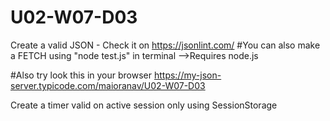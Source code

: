 # U02-W07-D03

Create a valid JSON - Check it on https://jsonlint.com/
#You can also make a FETCH using "node test.js" in terminal
-->Requires node.js

#Also try look this in your browser https://my-json-server.typicode.com/maioranav/U02-W07-D03

Create a timer valid on active session only using SessionStorage
